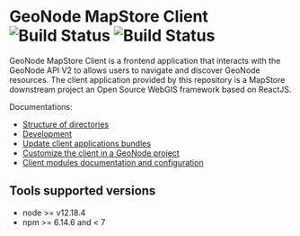 # GeoNode MapStore Client ![Build Status](https://github.com/GeoNode/geonode-mapstore-client/actions/workflows/build.yml/badge.svg) ![Build Status](https://github.com/GeoNode/geonode-mapstore-client/actions/workflows/test.yml/badge.svg)

GeoNode MapStore Client is a frontend application that interacts with the GeoNode API V2 to allows users to navigate and discover GeoNode resources. The client application provided by this repository is a MapStore downstream project an Open Source WebGIS framework based on ReactJS. 

Documentations:

- [Structure of directories](docs/structure.md)
- [Development](docs/development.md)
- [Update client applications bundles](docs/build.md)
- [Customize the client in a GeoNode project](docs/customizations/index.md)
- [Client modules documentation and configuration](docs/client.md)

## Tools supported versions

- node >= v12.18.4
- npm >= 6.14.6 and < 7
